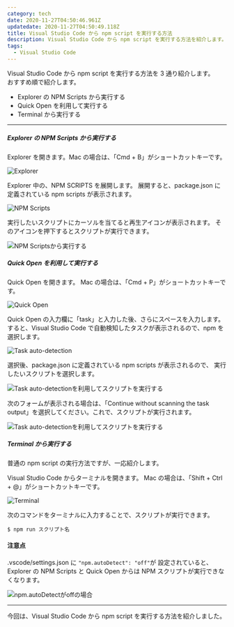 ```yaml
---
category: tech
date: 2020-11-27T04:50:46.961Z
updatedate: 2020-11-27T04:50:49.118Z
title: Visual Studio Code から npm script を実行する方法
description: Visual Studio Code から npm script を実行する方法を紹介します。
tags:
  - Visual Studio Code
---
```

Visual Studio Code から npm script を実行する方法を 3 通り紹介します。  
おすすめ順で紹介します。

- Explorer の NPM Scripts から実行する
- Quick Open を利用して実行する
- Terminal から実行する

---

##### Explorer の NPM Scripts から実行する

Explorer を開きます。Mac の場合は、「Cmd + B」がショートカットキーです。

![Explorer](/media/execute-npmscript-explorer.png)

Explorer 中の、NPM SCRIPTS を展開します。
展開すると、package.json に定義されている npm scripts が表示されます。

![NPM Scripts](/media/execute-npmscript-treeview.png)

実行したいスクリプトにカーソルを当てると再生アイコンが表示されます。
そのアイコンを押下するとスクリプトが実行できます。

![NPM Scriptsから実行する](/media/execute-npmscript-clickicon.png)

##### Quick Open を利用して実行する

Quick Open を開きます。
Mac の場合は、「Cmd + P」がショートカットキーです。

![Quick Open](/media/execute-npmscript-quickopen.png)

Quick Open の入力欄に「task」と入力した後、さらにスペースを入力します。
すると、Visual Studio Code で自動検知したタスクが表示されるので、npm を選択します。

![Task auto-detection](/media/execute-npmscript-taskautoditection.png)

選択後、package.json に定義されている npm scripts が表示されるので、
実行したいスクリプトを選択します。

![Task auto-detectionを利用してスクリプトを実行する](/media/execute-npmscript-selectscript.png)

次のフォームが表示される場合は、「Continue without scanning the task output」を選択してください。これで、スクリプトが実行されます。

![Task auto-detectionを利用してスクリプトを実行する](/media/execute-npmscript-scan.png)

##### Terminal から実行する

普通の npm script の実行方法ですが、一応紹介します。

Visual Studio Code からターミナルを開きます。
Mac の場合は、「Shift + Ctrl + @」がショートカットキーです。

![Terminal](/media/execute-npmscript-terminal.png)

次のコマンドをターミナルに入力することで、スクリプトが実行できます。

```shell
$ npm run スクリプト名
```

#### 注意点

.vscode/settings.json に `"npm.autoDetect": "off"`が
設定されていると、Explorer の NPM Scripts と Quick Open からは NPM スクリプトが実行できなくなります。

![npm.autoDetectがoffの場合](/media/execute-npmscript-autodetect-off.png)

---

今回は、Visual Studio Code から npm script を実行する方法を紹介しました。